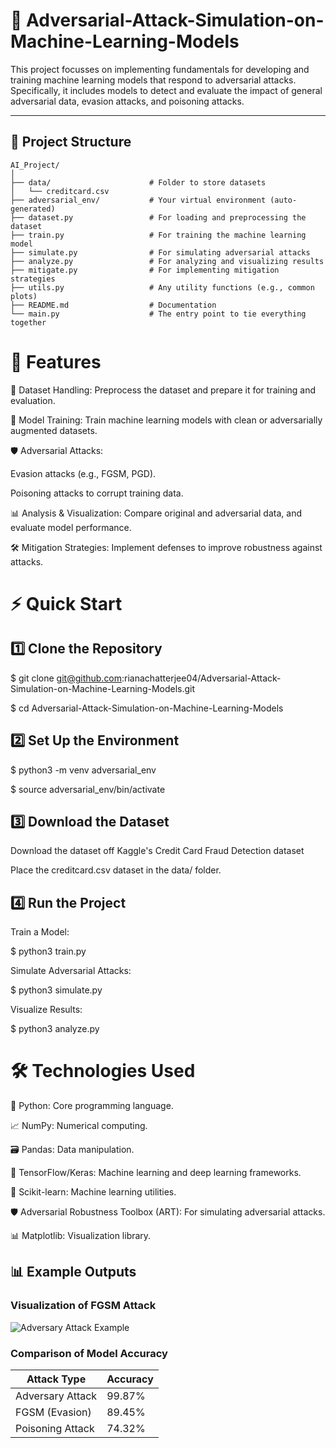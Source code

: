 # 🎯 Adversarial-Attack-Simulation-on-Machine-Learning-Models
This project focusses on implementing fundamentals for developing and training machine learning models that respond to adversarial attacks. Specifically, it includes models to detect and evaluate the impact of general adversarial data, evasion attacks, and poisoning attacks.


---

## 📂 Project Structure
```plaintext
AI_Project/
│
├── data/                      # Folder to store datasets
│   └── creditcard.csv
├── adversarial_env/           # Your virtual environment (auto-generated)
├── dataset.py                 # For loading and preprocessing the dataset
├── train.py                   # For training the machine learning model
├── simulate.py                # For simulating adversarial attacks
├── analyze.py                 # For analyzing and visualizing results
├── mitigate.py                # For implementing mitigation strategies
├── utils.py                   # Any utility functions (e.g., common plots)
├── README.md                  # Documentation
└── main.py                    # The entry point to tie everything together
```

 # 🚀 Features

🧩 Dataset Handling: Preprocess the dataset and prepare it for training and evaluation.

🤖 Model Training: Train machine learning models with clean or adversarially augmented datasets.

🛡️ Adversarial Attacks:

Evasion attacks (e.g., FGSM, PGD).

Poisoning attacks to corrupt training data.

📊 Analysis & Visualization: Compare original and adversarial data, and evaluate model performance.

🛠️ Mitigation Strategies: Implement defenses to improve robustness against attacks.


# ⚡ Quick Start

## 1️⃣ Clone the Repository

$ git clone git@github.com:rianachatterjee04/Adversarial-Attack-Simulation-on-Machine-Learning-Models.git

$ cd Adversarial-Attack-Simulation-on-Machine-Learning-Models

## 2️⃣ Set Up the Environment

$ python3 -m venv adversarial_env

$ source adversarial_env/bin/activate

## 3️⃣ Download the Dataset

Download the dataset off Kaggle's Credit Card Fraud Detection dataset 

Place the creditcard.csv dataset in the data/ folder.

## 4️⃣ Run the Project

Train a Model:

$ python3 train.py

Simulate Adversarial Attacks:

$ python3 simulate.py

Visualize Results:

$ python3 analyze.py


# 🛠️ Technologies Used

🐍 Python: Core programming language.

📈 NumPy: Numerical computing.

🗃️ Pandas: Data manipulation.

🧠 TensorFlow/Keras: Machine learning and deep learning frameworks.

🔬 Scikit-learn: Machine learning utilities.

🛡️ Adversarial Robustness Toolbox (ART): For simulating adversarial attacks.

📊 Matplotlib: Visualization library.

## 📊 Example Outputs

### Visualization of FGSM Attack
![Adversary Attack Example]([https://via.placeholder.com/800x400.png?text=FGSM+Attack+Visualization](https://drive.google.com/file/d/1gc-smwpCQPR1gG4ThLbWK_PzcuLyAIfl/view?usp=drive_link))

### Comparison of Model Accuracy
| **Attack Type**      | **Accuracy** |
|-----------------------|--------------|
| Adversary Attack     | 99.87%       |
| FGSM (Evasion)       | 89.45%       |
| Poisoning Attack     | 74.32%       |





